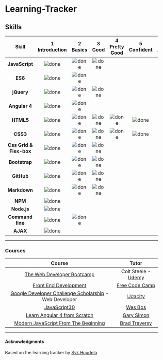 # Learning-Tracker

## Skills

[done]: https://user-images.githubusercontent.com/29199184/32275438-8385f5c0-bf0b-11e7-9406-42265f71e2bd.png

|Skill| 1<br>Introduction | 2<br>Basics | 3<br>Good | 4<br>Pretty Good | 5<br>Confident | 6<br>Awesome |
|:--------:|:---:|:---:|:---:|:---:|:---:|:---:|
|**JavaScript**| ![done][done] | ![done][done] | ![done][done] |  |  | |
|**ES6**| ![done][done] | ![done][done] |  |  |  | |
|**jQuery**| ![done][done] | ![done][done] | ![done][done] |  |  | |
|**Angular 4**| ![done][done] | ![done][done] |  |  |  | |
|**HTML5**| ![done][done] | ![done][done] | ![done][done] | ![done][done] |![done][done] | |
|**CSS3**| ![done][done] | ![done][done] | ![done][done] | ![done][done] |![done][done] | |
|**Css Grid & Flex-box**| ![done][done] | ![done][done] | ![done][done] |  |  | |
|**Bootstrap**| ![done][done] | ![done][done] | ![done][done] |  |  | |
|**GitHub**| ![done][done] | ![done][done] | ![done][done] |  |  | |
|**Markdown**| ![done][done] | ![done][done] | ![done][done] |  |  | |
|**NPM**| ![done][done] |  |  |  |  | |
|**Node.js**| ![done][done] | |  |  |  | |
|**Command line**| ![done][done] | ![done][done] |  |  |  | |
|**AJAX**| ![done][done] |  |  |  |  |  |


---


### Courses

|Course|Tutor|
|:---:|:---:|
|[The Web Developer Bootcamp](https://www.udemy.com/the-web-developer-bootcamp)| Colt Steele - [Udemy](https://www.udemy.com)|
|[Front End Development](https://www.freecodecamp.org/elena-in-code)|[Free Code Camp](https://www.freecodecamp.org)|
|[Google Developer Challenge Scholarship](https://www.udacity.com/google-scholarships) - Web Developer|[Udacity](https://www.udacity.com)|
|[JavaScript30](https://javascript30.com/)|[Wes Bos](https://twitter.com/wesbos)|
|[Learn Angular 4 from Scratch](https://www.udemy.com/learn-angular-from-scratch)|[Gary Simon](https://twitter.com/designcoursecom)|
|[Modern JavaScript From The Beginning](https://www.udemy.com/modern-javascript-from-the-beginning)|[Brad Traversy](https://twitter.com/traversymedia)|


---


#### Acknowledgments 

Based on the learning tracker by [Syk Houdeib](https://github.com/Syknapse/My-Learning-Tracker) 